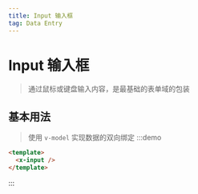```yaml
---
title: Input 输入框
tag: Data Entry
---
```


# Input 输入框
> 通过鼠标或键盘输入内容，是最基础的表单域的包装


## 基本用法
> 使用 `v-model` 实现数据的双向绑定
:::demo
```html
<template>
  <x-input />
</template>
```
:::